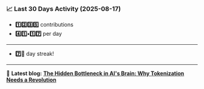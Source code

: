 <!--START_STATS-->
### 📈 Last 30 Days Activity (2025-08-17)  
- **1️⃣2️⃣3️⃣5️⃣** contributions  
- **4️⃣1️⃣•1️⃣7️⃣** per day
---
- **7️⃣🎱** day streak!
---
📝 **Latest blog:** [**The Hidden Bottleneck in AI's Brain: Why Tokenization Needs a Revolution**](https://andriak.com/blog/tokenization-revolution)
<!--END_STATS-->
